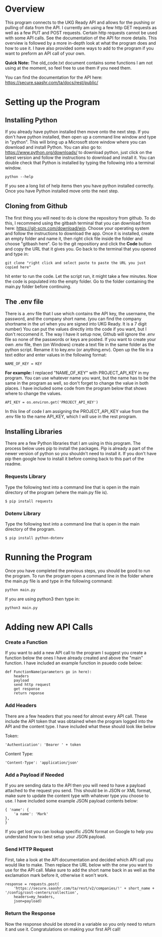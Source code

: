 # Overview
This program connects to the UKG Ready API and allows for the pushing or pulling of data from the API. I currently am using a few http GET requests as well as a few PUT and POST requests. Certain http requests cannot be used with some API calls. See the documentation of the API for more details. This overview is followed by a more in-depth look at what the program does and how to use it. I have also provided some ways to add to the program if you want to preform an API call of your own. 

**Quick Note:** The old_code.txt document contains some functions I am not using at the moment, so feel free to use them if you need them.

You can find the documentation for the API here: https://secure.saashr.com/ta/docs/rest/public/

# Setting up the Program

## Installing Python
If you already have python installed then move onto the next step. If you don't have python installed, then open up a command line window and type in "python". This will bring up a Microsoft store window where you can download and install Python. You can also go to: https://www.python.org/downloads/ to download python, just click on the latest version and follow the instructions to download and install it. You can double check that Python is installed by typing the following into a terminal window.

    python --help

If you see a long list of help items then you have python installed correctly. Once you have Python installed move onto the next step. 

## Cloning from Github

The first thing  you will need to do is clone the repository from github. To do this, I recommend using the gitbash terminal that you can download from here: https://git-scm.com/download/win. Choose your operating system and follow the instructions to download the app. Once it is installed, create an empty folder and name it, then right click file inside the folder and choose "gitbash here". Go to the git repositiory and click the **Code** button and copy the URL that it gives you. Go back to the terminal that you opened and type in: 

    git clone "right click and select paste to paste the URL you just copied here"

hit enter to run the code. Let the script run, it might take a few minutes. Now the code is populated into the empty folder. Go to the folder containing the main.py folder before continuing.

## The .env file
There is a .env file that I use which contains the API key, the username, the password, and the company short name. (you can find the company shortname in the url when you are signed into UKG Ready. It is a 7 digit number) You can put the values directly into the code if you want, but I don't reccomend it. The way I have it setup now, Github will ignore the .env file so none of the passwords or keys are posted. If you want to create your own .env file, then (on Windows) create a text file in the same folder as the python script. Rename it to key.env (or anything.env). Open up the file in a text editor and enter values in the following format:

    NAME_OF_KEY = KEY
    
**For example:** I replaced "NAME_OF_KEY" with PROJECT_API_KEY in my program. You can use whatever name you want, but the name has to be the same in the program as well, so don't forget to change the value in both places. I have included some code from the program below that shows where to change the values.

    API_KEY = os.environ.get('PROJECT_API_KEY')

In this line of code I am assigning the PROJECT_API_KEY value from the .env file to the name API_KEY, which I will use in the rest program.
## Installing Libraries
There are a few Python libraries that I am using in this program. The process below uses pip to install the packages. Pip is already a part of the newer version of python so you shouldn't need to install it. If you don't have pip then google how to install it before coming back to this part of the readme.

### Requests Library
Type the following text into a command line that is open in the main directory of the program (where the main.py file is).

    $ pip install requests

### Dotenv Library
Type the following text into a command line that is open in the main directory of the program.

    $ pip install python-dotenv

# Running the Program
Once you have completed the previous steps, you should be good to run the program. To run the program open a command line in the folder where the main.py file is and type in the following command:

    python main.py

If you are using python3 then type in:

    python3 main.py

# Adding new API Calls

### Create a Function
If you want to add a new API call to the program I suggest you create a function below the ones I have already created and above the "main" function. I have included an example function in psuedo code below:

    def FunctionName(parameters go in here):
        headers
        payload
        send http request
        get response
        return reponse

### Add Headers
There are a few headers that you need for almost every API call. These include the API token that was obtained when the program logged into the API and the content type. I have included what these should look like below

Token:

    'Authentication': 'Bearer ' + token

Content Type:
    
    'Content-Type': 'application/json'


### Add a Payload if Needed
If you are sending data to the API then you will need to have a payload attached to the request you send. This should be in JSON or XML format, make sure to update the content type with whatever type you choose to use. I have included some example JSON payload contents below:

    { 'name': {
        'a name': 'Mark'
    },
    }

If you get lost you can lookup specific JSON format on Google to help you understand how to best setup your JSON payload.

### Send HTTP Request
First, take a look at the API documentation and decided which API call you would like to make. Then replace the URL below with the onw you want to use for the API call. Make sure to add the short name back in as well as the exclamation mark before it, otherwise it won't work.

    response = requests.post(
        'https://secure.saashr.com/ta/rest/v2/companies/!' + short_name + '/config/cost-centers/collection',
        headers=my_headers,
        json=payload)

### Return the Response
Now the response should be stored in a variable so you only need to return it and use it. Congratulations on making your first API call!